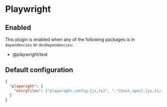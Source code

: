 # Playwright

## Enabled

This plugin is enabled when any of the following packages is in `dependencies` or `devDependencies`:

- @playwright/test

## Default configuration

```json
{
  "playwright": {
    "entryFiles": ["playwright.config.{js,ts}", ".*{test,spec}.{js,ts,mjs}"]
  }
}
```
